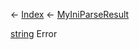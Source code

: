 ← [Index](Api-Index) ← [MyIniParseResult](VRage.Game.ModAPI.Ingame.Utilities.MyIniParseResult)

[string](System.String) Error